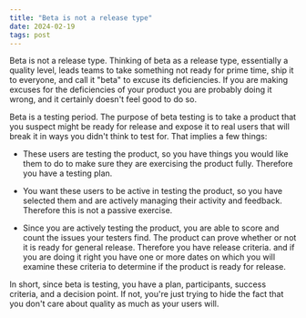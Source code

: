```yaml
---
title: "Beta is not a release type"
date: 2024-02-19
tags: post
---
```


Beta is not a release type. Thinking of beta as a release type, essentially a quality level, leads teams to take something not ready for prime time, ship it to everyone, and call it "beta" to excuse its deficiencies. If you are making excuses for the deficiencies of your product you are probably doing it wrong, and it certainly doesn't feel good to do so.

Beta is a testing period. The purpose of beta testing is to take a product that you suspect might be ready for release and expose it to real users that will break it in ways you didn't think to test for. That implies a few things:

- These users are testing the product, so you have things you would like them to do to make sure they are exercising the product fully. Therefore you have a testing plan.

- You want these users to be active in testing the product, so you have selected them and are actively managing their activity and feedback. Therefore this is not a passive exercise.

- Since you are actively testing the product, you are able to score and count the issues your testers find. The product can prove whether or not it is ready for general release. Therefore you have release criteria. and if you are doing it right you have one or more dates on which you will examine these criteria to determine if the product is ready for release.

In short, since beta is testing, you have a plan, participants, success criteria, and a decision point. If not, you're just trying to hide the fact that you don't care about quality as much as your users will.
